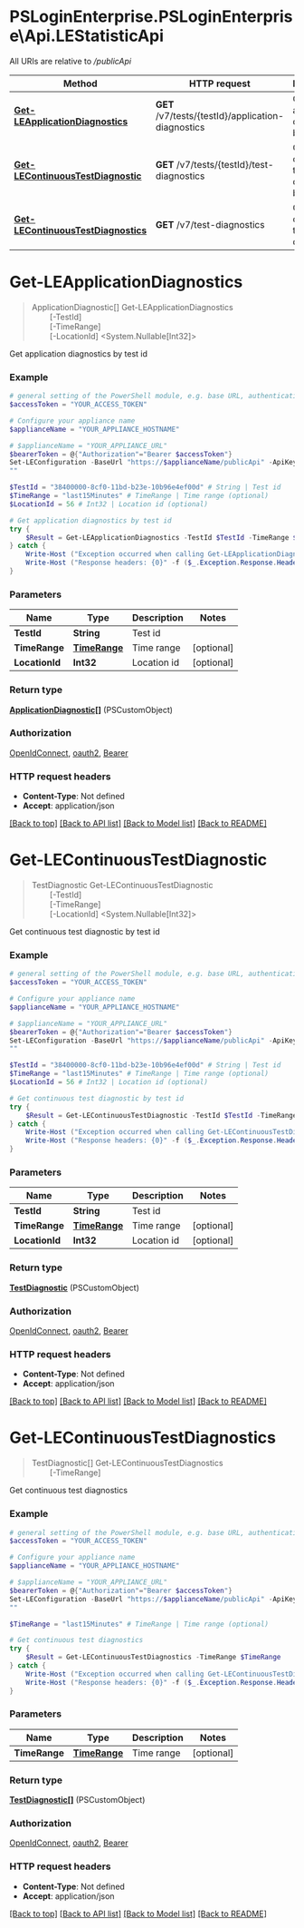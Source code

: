 # PSLoginEnterprise.PSLoginEnterprise\Api.LEStatisticApi

All URIs are relative to */publicApi*

Method | HTTP request | Description
------------- | ------------- | -------------
[**Get-LEApplicationDiagnostics**](LEStatisticApi.md#Get-LEApplicationDiagnostics) | **GET** /v7/tests/{testId}/application-diagnostics | Get application diagnostics by test id
[**Get-LEContinuousTestDiagnostic**](LEStatisticApi.md#Get-LEContinuousTestDiagnostic) | **GET** /v7/tests/{testId}/test-diagnostics | Get continuous test diagnostic by test id
[**Get-LEContinuousTestDiagnostics**](LEStatisticApi.md#Get-LEContinuousTestDiagnostics) | **GET** /v7/test-diagnostics | Get continuous test diagnostics


<a id="Get-LEApplicationDiagnostics"></a>
# **Get-LEApplicationDiagnostics**
> ApplicationDiagnostic[] Get-LEApplicationDiagnostics<br>
> &nbsp;&nbsp;&nbsp;&nbsp;&nbsp;&nbsp;&nbsp;&nbsp;[-TestId] <String><br>
> &nbsp;&nbsp;&nbsp;&nbsp;&nbsp;&nbsp;&nbsp;&nbsp;[-TimeRange] <PSCustomObject><br>
> &nbsp;&nbsp;&nbsp;&nbsp;&nbsp;&nbsp;&nbsp;&nbsp;[-LocationId] <System.Nullable[Int32]><br>

Get application diagnostics by test id

### Example
```powershell
# general setting of the PowerShell module, e.g. base URL, authentication, etc
$accessToken = "YOUR_ACCESS_TOKEN"

# Configure your appliance name
$applianceName = "YOUR_APPLIANCE_HOSTNAME"

# $applianceName = "YOUR_APPLIANCE_URL"
$bearerToken = @{"Authorization"="Bearer $accessToken"}
Set-LEConfiguration -BaseUrl "https://$applianceName/publicApi" -ApiKey $bearerToken
""

$TestId = "38400000-8cf0-11bd-b23e-10b96e4ef00d" # String | Test id
$TimeRange = "last15Minutes" # TimeRange | Time range (optional)
$LocationId = 56 # Int32 | Location id (optional)

# Get application diagnostics by test id
try {
    $Result = Get-LEApplicationDiagnostics -TestId $TestId -TimeRange $TimeRange -LocationId $LocationId
} catch {
    Write-Host ("Exception occurred when calling Get-LEApplicationDiagnostics: {0}" -f ($_.ErrorDetails | ConvertFrom-Json))
    Write-Host ("Response headers: {0}" -f ($_.Exception.Response.Headers | ConvertTo-Json))
}
```

### Parameters

Name | Type | Description  | Notes
------------- | ------------- | ------------- | -------------
 **TestId** | **String**| Test id | 
 **TimeRange** | [**TimeRange**](TimeRange.md)| Time range | [optional] 
 **LocationId** | **Int32**| Location id | [optional] 

### Return type

[**ApplicationDiagnostic[]**](ApplicationDiagnostic.md) (PSCustomObject)

### Authorization

[OpenIdConnect](../README.md#OpenIdConnect), [oauth2](../README.md#oauth2), [Bearer](../README.md#Bearer)

### HTTP request headers

 - **Content-Type**: Not defined
 - **Accept**: application/json

[[Back to top]](#) [[Back to API list]](../README.md#documentation-for-api-endpoints) [[Back to Model list]](../README.md#documentation-for-models) [[Back to README]](../README.md)

<a id="Get-LEContinuousTestDiagnostic"></a>
# **Get-LEContinuousTestDiagnostic**
> TestDiagnostic Get-LEContinuousTestDiagnostic<br>
> &nbsp;&nbsp;&nbsp;&nbsp;&nbsp;&nbsp;&nbsp;&nbsp;[-TestId] <String><br>
> &nbsp;&nbsp;&nbsp;&nbsp;&nbsp;&nbsp;&nbsp;&nbsp;[-TimeRange] <PSCustomObject><br>
> &nbsp;&nbsp;&nbsp;&nbsp;&nbsp;&nbsp;&nbsp;&nbsp;[-LocationId] <System.Nullable[Int32]><br>

Get continuous test diagnostic by test id

### Example
```powershell
# general setting of the PowerShell module, e.g. base URL, authentication, etc
$accessToken = "YOUR_ACCESS_TOKEN"

# Configure your appliance name
$applianceName = "YOUR_APPLIANCE_HOSTNAME"

# $applianceName = "YOUR_APPLIANCE_URL"
$bearerToken = @{"Authorization"="Bearer $accessToken"}
Set-LEConfiguration -BaseUrl "https://$applianceName/publicApi" -ApiKey $bearerToken
""

$TestId = "38400000-8cf0-11bd-b23e-10b96e4ef00d" # String | Test id
$TimeRange = "last15Minutes" # TimeRange | Time range (optional)
$LocationId = 56 # Int32 | Location id (optional)

# Get continuous test diagnostic by test id
try {
    $Result = Get-LEContinuousTestDiagnostic -TestId $TestId -TimeRange $TimeRange -LocationId $LocationId
} catch {
    Write-Host ("Exception occurred when calling Get-LEContinuousTestDiagnostic: {0}" -f ($_.ErrorDetails | ConvertFrom-Json))
    Write-Host ("Response headers: {0}" -f ($_.Exception.Response.Headers | ConvertTo-Json))
}
```

### Parameters

Name | Type | Description  | Notes
------------- | ------------- | ------------- | -------------
 **TestId** | **String**| Test id | 
 **TimeRange** | [**TimeRange**](TimeRange.md)| Time range | [optional] 
 **LocationId** | **Int32**| Location id | [optional] 

### Return type

[**TestDiagnostic**](TestDiagnostic.md) (PSCustomObject)

### Authorization

[OpenIdConnect](../README.md#OpenIdConnect), [oauth2](../README.md#oauth2), [Bearer](../README.md#Bearer)

### HTTP request headers

 - **Content-Type**: Not defined
 - **Accept**: application/json

[[Back to top]](#) [[Back to API list]](../README.md#documentation-for-api-endpoints) [[Back to Model list]](../README.md#documentation-for-models) [[Back to README]](../README.md)

<a id="Get-LEContinuousTestDiagnostics"></a>
# **Get-LEContinuousTestDiagnostics**
> TestDiagnostic[] Get-LEContinuousTestDiagnostics<br>
> &nbsp;&nbsp;&nbsp;&nbsp;&nbsp;&nbsp;&nbsp;&nbsp;[-TimeRange] <PSCustomObject><br>

Get continuous test diagnostics

### Example
```powershell
# general setting of the PowerShell module, e.g. base URL, authentication, etc
$accessToken = "YOUR_ACCESS_TOKEN"

# Configure your appliance name
$applianceName = "YOUR_APPLIANCE_HOSTNAME"

# $applianceName = "YOUR_APPLIANCE_URL"
$bearerToken = @{"Authorization"="Bearer $accessToken"}
Set-LEConfiguration -BaseUrl "https://$applianceName/publicApi" -ApiKey $bearerToken
""

$TimeRange = "last15Minutes" # TimeRange | Time range (optional)

# Get continuous test diagnostics
try {
    $Result = Get-LEContinuousTestDiagnostics -TimeRange $TimeRange
} catch {
    Write-Host ("Exception occurred when calling Get-LEContinuousTestDiagnostics: {0}" -f ($_.ErrorDetails | ConvertFrom-Json))
    Write-Host ("Response headers: {0}" -f ($_.Exception.Response.Headers | ConvertTo-Json))
}
```

### Parameters

Name | Type | Description  | Notes
------------- | ------------- | ------------- | -------------
 **TimeRange** | [**TimeRange**](TimeRange.md)| Time range | [optional] 

### Return type

[**TestDiagnostic[]**](TestDiagnostic.md) (PSCustomObject)

### Authorization

[OpenIdConnect](../README.md#OpenIdConnect), [oauth2](../README.md#oauth2), [Bearer](../README.md#Bearer)

### HTTP request headers

 - **Content-Type**: Not defined
 - **Accept**: application/json

[[Back to top]](#) [[Back to API list]](../README.md#documentation-for-api-endpoints) [[Back to Model list]](../README.md#documentation-for-models) [[Back to README]](../README.md)

